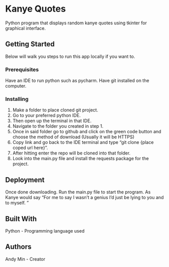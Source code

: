 <h1>Kanye Quotes</h1>
<p>Python program that displays random kanye quotes using tkinter for graphical interface.</p>
<h2>Getting Started</h2>
<p>Below will walk you steps to run this app locally if you want to.</p>
<h3>Prerequisites</h3>
<p>Have an IDE to run python such as pycharm. Have git installed on the computer. </p>

<h3>Installing</h3>
<ol>
    <li>Make a folder to place cloned git project.</li>
    <li>Go to your preferred python IDE.</li>
    <li>Then open up the terminal in that IDE.</li>
    <li>Navigate to the folder you created in step 1.</li>
    <li>Once in said folder go to github and click on the green code button and choose the method of download (Usually it will be HTTPS)</li>
    <li>Copy link and go back to the IDE terminal and type “git clone {place coped url here}”. </li>
    <li>After hitting enter the repo will be cloned into that folder.</li>
    <li>Look into the main.py file and install the requests package for the project.</li>
</ol>
<h2>Deployment</h2>
<p>Once done downloading. Run the main.py file to start the program. As Kanye would say “For me to say I wasn’t a genius I’d just be lying to you and to myself. ”</p>
<h2>Built With</h2>
Python - Programming language used
<h2>Authors</h2>
Andy Min - Creator

